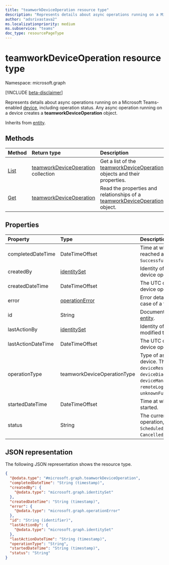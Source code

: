 ```yaml
---
title: "teamworkDeviceOperation resource type"
description: "Represents details about async operations running on a Microsoft Teams-enabled device."
author: "adsrivastava2"
ms.localizationpriority: medium
ms.subservice: "teams"
doc_type: resourcePageType
---
```


# teamworkDeviceOperation resource type

Namespace: microsoft.graph

[!INCLUDE [beta-disclaimer](../../includes/beta-disclaimer.md)]

Represents details about async operations running on a Microsoft Teams-enabled [device](../resources/teamworkdevice.md), including operation status. Any async operation running on a device creates a **teamworkDeviceOperation** object.

Inherits from [entity](../resources/entity.md).

## Methods
|Method|Return type|Description|
|:---|:---|:---|
|[List](../api/teamworkdeviceoperation-list.md)|[teamworkDeviceOperation](../resources/teamworkdeviceoperation.md) collection|Get a list of the [teamworkDeviceOperation](../resources/teamworkdeviceoperation.md) objects and their properties.|
|[Get](../api/teamworkdeviceoperation-get.md)|[teamworkDeviceOperation](../resources/teamworkdeviceoperation.md)|Read the properties and relationships of a [teamworkDeviceOperation](../resources/teamworkdeviceoperation.md) object.|

## Properties
|Property|Type|Description|
|:---|:---|:---|
|completedDateTime|DateTimeOffset|Time at which the operation reached a final state (for example, `Successful`, `Failed`, and `Cancelled`).|
|createdBy|[identitySet](../resources/identityset.md)|Identity of the user who created the device operation.|
|createdDateTime|DateTimeOffset|The UTC date and time when the device operation was created.|
|error|[operationError](../resources/operationerror.md)|Error details are available only in case of a failed status.|
|id|String|Document identifier. Inherited from [entity](../resources/entity.md).|
|lastActionBy|[identitySet](../resources/identityset.md)|Identity of the user who last modified the device operation.|
|lastActionDateTime|DateTimeOffset|The UTC date and time when the device operation was last modified.|
|operationType|teamworkDeviceOperationType|Type of async operation on a device. The possible values are: `deviceRestart`, `configUpdate`, `deviceDiagnostics`, `softwareUpdate`, `deviceManagementAgentConfigUpdate`, `remoteLogin`, `remoteLogout`, `unknownFutureValue`.|
|startedDateTime|DateTimeOffset|Time at which the operation was started.|
|status|String|The current status of the async operation, for example, `Queued`, `Scheduled`, `InProgress`,  `Successful`, `Cancelled`, and `Failed`.|


## JSON representation
The following JSON representation shows the resource type.
<!-- {
  "blockType": "resource",
  "keyProperty": "id",
  "@odata.type": "microsoft.graph.teamworkDeviceOperation",
  "baseType": "microsoft.graph.entity",
  "openType": false
}
-->
``` json
{
  "@odata.type": "#microsoft.graph.teamworkDeviceOperation",
  "completedDateTime": "String (timestamp)",
  "createdBy": {
    "@odata.type": "microsoft.graph.identitySet"
  },
  "createdDateTime": "String (timestamp)",
  "error": {
    "@odata.type": "microsoft.graph.operationError"
  },
  "id": "String (identifier)",
  "lastActionBy": {
    "@odata.type": "microsoft.graph.identitySet"
  },
  "lastActionDateTime": "String (timestamp)",
  "operationType": "String",
  "startedDateTime": "String (timestamp)",
  "status": "String"
}
```

